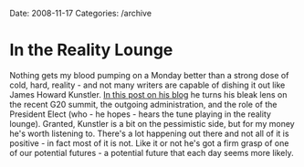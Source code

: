 Date: 2008-11-17
Categories: /archive

# In the Reality Lounge

<p>Nothing gets my blood pumping on a Monday better than a strong dose of cold, hard, reality - and not many writers are capable of dishing it out like James Howard Kunstler.  <a href="http://jameshowardkunstler.typepad.com/clusterfuck_nation/2008/11/in-the-reality-lounge.html">In this post on his blog</a> he turns his bleak lens on the recent G20 summit, the outgoing administration, and the role of the President Elect (who - he hopes - hears the tune playing in the reality lounge).  Granted, Kunstler is a bit on the pessimistic side, but for my money he's worth listening to.  There's a lot happening out there and not all of it is positive - in fact most of it is not.  Like it or not he's got a firm grasp of one of our potential futures - a potential future that each day seems more likely. 


   

